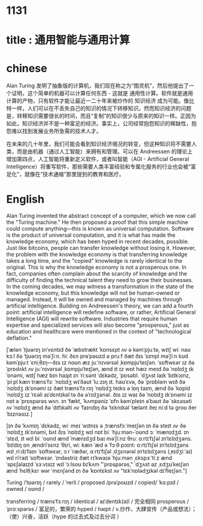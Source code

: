 # 1131

# title : 通用智能与通用计算
# chinese

Alan Turing 发明了抽象版的计算机，我们现在称之为“图灵机”，然后他提出了一个证明，这个简单的机器可以计算任何东西 - 这就是 通用性计算。软件就是通用计算的产物，只有软件才能让最近一二十年来被炒作的 知识经济 成为可能。像比特一样，人们可以在不丢失自己的知识的情况下转移知识。然而知识经济的问题是，转移知识需要很长的时间，而且“复制”的知识很少与原来的知识一样。正因为如此，知识经济并不是一种富足的经济。事实上，公司经常抱怨知识的稀缺性，抱怨难以找到发展业务所急需的技术人才。

在未来的几十年里，我们可能会看到知识经济境况的转变，但这种知识将不需要人类，而是由机器（通过人工智能）来拥有和管理。可以在 Andreessen 的理论上增加第四点，人工智能将重新定义软件，或者叫智能（AGI - Artificial General Intelligence）将重写软件，那些需要人类丰富经验和专属化服务的行业也会被“富足化”，就像在“技术通缩”那里提到的教育和医疗。

# English

Alan Turing invented the abstract concept of a computer, which we now call the "Turing machine." He then proposed a proof that this simple machine could compute anything—this is known as universal computation. Software is the product of universal computation, and it is what has made the knowledge economy, which has been hyped in recent decades, possible. Just like bitcoins, people can transfer knowledge without losing it. However, the problem with the knowledge economy is that transferring knowledge takes a long time, and the "copied" knowledge is rarely identical to the original. This is why the knowledge economy is not a prosperous one. In fact, companies often complain about the scarcity of knowledge and the difficulty of finding the technical talent they need to grow their businesses.
In the coming decades, we may witness a transformation in the state of the knowledge economy, but this knowledge will not be human-owned or managed. Instead, it will be owned and managed by machines through artificial intelligence. Building on Andreessen's theory, we can add a fourth point: artificial intelligence will redefine software, or rather, Artificial General Intelligence (AGI) will rewrite software. Industries that require human expertise and specialized services will also become "prosperous," just as education and healthcare were mentioned in the context of "technological deflation."

[ˈælən ˈtjʊərɪŋ ɪnˈvɛntɪd ðə ˈæbstrækt ˈkɒnsɛpt ʌv ə kəmˈpjuːtə, wɪtʃ wiː naʊ kɔːl ðə ˈtjʊərɪŋ məˈʃiːn. hiː ðɛn prəˈpəʊzd ə pruːf ðæt ðɪs ˈsɪmpl məˈʃiːn kʊd kəmˈpjuːt ˈɛniˌθɪŋ—ðɪs ɪz noʊn æz juːˈnɪvərsəl ˌkɒmpjuˈteɪʃən. ˈsɒftwɛər ɪz ðə ˈprɒdʌkt ʌv juːˈnɪvərsəl ˌkɒmpjuˈteɪʃən, ænd ɪt ɪz wɒt hæz meɪd ðə ˈnɒlɪdʒ ɪkˈɒnəmi, wɪtʃ hæz bɪn haɪpt ɪn ˈriːsənt ˈdɛkədz, ˈpɒsəbl. ˈdʒʌst laɪk ˈbɪtkɔɪnz, ˈpiːpl kæn trænsˈfɜː ˈnɒlɪdʒ wɪˈðaʊt ˈluːzɪŋ ɪt. haʊˈɛvə, ðə ˈprɒbləm wɪð ðə ˈnɒlɪdʒ ɪkˈɒnəmi ɪz ðæt trænsˈfɜːrɪŋ ˈnɒlɪdʒ teɪks ə lɒŋ taɪm, ænd ðə ˈkɒpid ˈnɒlɪdʒ ɪz ˈrɛəli aɪˈdɛntɪkəl tə ðə əˈrɪdʒənəl. ðɪs ɪz waɪ ðə ˈnɒlɪdʒ ɪkˈɒnəmi ɪz nɒt ə ˈprɒspərəs wʌn. ɪn ˈfækt, ˈkʌmpəniz ˈɒfn kəmˈpleɪn əˈbaʊt ðə ˈskɛəsəti ʌv ˈnɒlɪdʒ ænd ðə ˈdɪfɪkəlti ʌv ˈfaɪndɪŋ ðə ˈtɛknɪkəl ˈtælənt ðeɪ niːd tə ɡroʊ ðer ˈbɪznəsɪz.]

[ɪn ðə ˈkʌmɪŋ ˈdɛkədz, wiː meɪ ˈwɪtnɪs ə ˌtrænsfɔːˈmeɪʃən ɪn ðə steɪt ʌv ðə ˈnɒlɪdʒ ɪkˈɒnəmi, bʌt ðɪs ˈnɒlɪdʒ wɪl nɒt biː ˈhjuːmən-ˈoʊnd ɔː ˈmænɪdʒd. ɪnˈstɛd, ɪt wɪl biː ˈoʊnd ænd ˈmænɪdʒd baɪ məˈʃiːnz θruː ɑːrtɪˈfɪʃəl ɪnˈtɛlɪdʒəns. ˈbɪldɪŋ ɒn ˌændriˈsɛnz ˈθɪri, wiː kæn ˈæd ə ˈfɔːθ pɔɪnt: ɑːrtɪˈfɪʃəl ɪnˈtɛlɪdʒəns wɪl ˌriːdɪˈfaɪn ˈsɒftwɛər, ɔːr ˈræðər, ɑːrtɪˈfɪʃəl ˌdʒɛnərəl ɪnˈtɛlɪdʒəns (ˌeɪdʒiːˈaɪ) wɪl riˈraɪt ˈsɒftwɛər. ˈɪndəstriz ðæt rɪˈkwaɪə ˈhjuːmən ˌɛkspɜːˈtiːz ænd ˈspɛʃəlaɪzd ˈsɜːvɪsɪz wɪl ˈɔːlsoʊ bɪˈkʌm "ˈprɒspərəs," ˈdʒʌst əz ˌɛdʒʊˈkeɪʃən ænd ˈhɛlθˌkɛr wər ˈmɛnʃənd ɪn ðə ˈkɒntɛkst ʌv "tɛkˈnɒlədʒɪkəl dɪˈfleɪʃən."]

Turing /ˈtʊərɪŋ /
rarely / ˈrerli /
proposed /prəˈpoʊzd /
copied/ ˈkɑːpɪd /
owned / oʊnd /


transferring / trænsˈfɜːrɪŋ /
identical / aɪˈdentɪk(ə)l / 完全相同
prosperous / ˈprɑːspərəs / 富足的，繁荣的
hyped / haɪpt / v.炒作，大肆宣传（产品或想法）；（使）兴奋，活跃（hype 的过去式及过去分词
）

